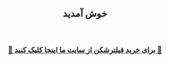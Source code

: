 <div id="vip" dir="rtl"> <center>
 <h2>
خوش آمدید
 </h2>
 
 <h3 > <b>   <br>  

<a  target="_blank" href="https://site.fast.gitgogs.com/?ifso=buy"> 🔗 برای خرید فیلترشکن از سایت ما اینجا کلیک کنید 🚀
 </a>
